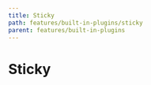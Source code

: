 ```yaml
---
title: Sticky
path: features/built-in-plugins/sticky
parent: features/built-in-plugins
---
```

# Sticky

<div pbl-example-view="pbl-sticky-example"></div>
